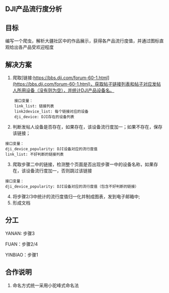 ## DJI产品流行度分析
 
## 目标
 
编写一个爬虫，解析大疆社区中的作品展示，获得各产品流行度值，并通过图标直观给出各产品受欢迎程度
 
## 解决方案
 
1. 爬取[链接:https://bbs.dji.com/forum-60-1.html](https://bbs.dji.com/forum-60-1.html)，获取帖子链接列表和帖子对应发帖人所用设备（没有则为空），并统计DJI产品设备名。
```
    接口变量：
    link_list: 链接列表
    link2device_list: 每个链接对应的设备
    dji_device: DJI存在的设备列表
```
2. 判断发帖人设备是否存在，如果存在，该设备流行度加一；如果不存在，保存该链接；
```
接口变量：
dji_device_popularity: DJI设备对应的流行度值
link_list: 不好判断的链接列表
```
3. 爬取步骤二中的链接，检测整个页面是否出现步骤一中的设备名称，如果存在，该设备流行度加一，否则跳过该链接
```
接口变量：
dji_device_popularity: DJI设备对应的流行度值（包含不好判断的链接）
```
4. 将步骤2/3中统计的流行度值归一化并制成图表，发到电子邮箱中; 
5. 形成文档
 
## 分工
 
YANAN: 步骤3 
 
FUAN：步骤2/4 
 
YINBIAO：步骤1 
 
## 合作说明
 
1. 命名方式统一采用小驼峰式命名法
